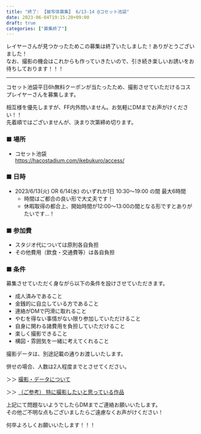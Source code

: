 ```yaml
---
title: "終了: 【被写体募集】 6/13-14 @コセット池袋"
date: 2023-06-04T19:15:20+09:00
draft: true
categories: ["募集終了"]
---
```


レイヤーさんが見つかったためこの募集は終了いたしました！ありがとうございました！   
なお、撮影の機会はこれからも作っていきたいので、引き続き楽しいお誘いをお待ちしております！！！

---

コセット池袋平日6h無料クーポンが当たったため、撮影させていただけるコスプレイヤーさんを募集します。

相互様を優先しますが、FF内外問いません。お気軽にDMまでお声がけください！！  
先着順ではございませんが、決まり次第締め切ります。


### ■ 場所

* コセット池袋  
https://hacostadium.com/ikebukuro/access/

### ■ 日時

- 2023/6/13(火) OR 6/14(水) のいずれか1日 10:30～19:00 の間 最大6時間
  - 時間はご都合の良い形で大丈夫です！
  - 休暇取得の都合上、開始時間が12:00〜13:00の間となる形ですとありがたいです…！

### ■ 参加費

- スタジオ代については原則各自負担
- その他費用（飲食・交通費等）は各自負担

### ■ 条件

募集させていただく身ながら以下の条件を設けさせていただきます。

* 成人済みであること
* 金銭的に自立している方であること
* 連絡がDMで円滑に取れること
* やむを得ない事情がない限り参加していただけること
* 自身に関わる諸費用を負担していただけること
* 楽しく撮影できること
* 構図・雰囲気を一緒に考えてくれること

撮影データは、別途記載の通りお渡しいたします。

併せの場合、人数は2人程度までとさせてください。

＞＞ [撮影・データについて](/policy/)

＞＞ [（ご参考） 特に撮影したいと思っている作品](/favlist/)

上記にて問題ないようでしたらDMまでご連絡お願いいたします。  
その他ご不明な点もございましたらご遠慮なくお声がけください！

何卒よろしくお願いいたします！！！